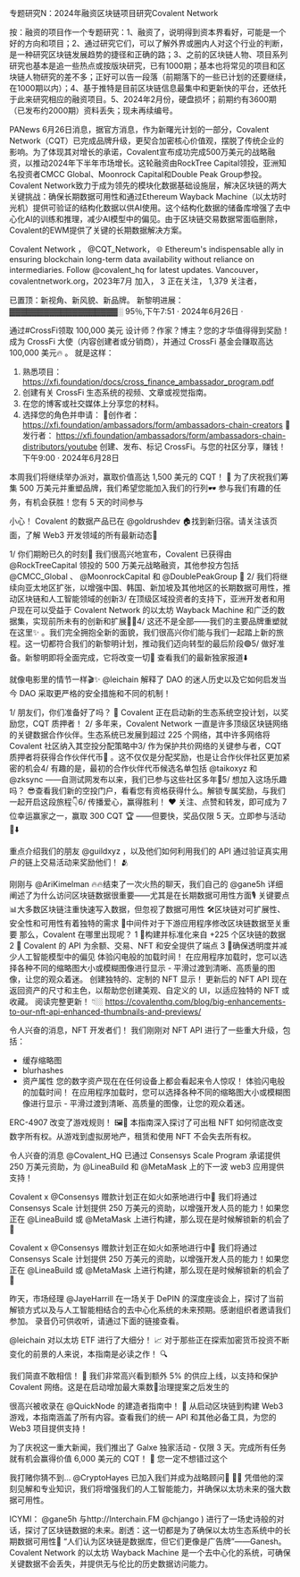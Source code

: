 专题研究N：2024年融资区块链项目研究Covalent Network

按：融资的项目作一个专题研究：1、融资了，说明得到资本界看好，可能是一个好的方向和项目；2、通过研究它们，可以了解外界或圈内人对这个行业的判断，是一种研究区块链发展趋势的捷径和正确的路；3、之前的区块链人物、项目系列研究也基本是追一些热点或按版块研究，已有1000期；基本也将常见的项目和区块链人物研究的差不多；正好可以告一段落（前期落下的一些已计划的还要继续，在1000期以内）；4、基于推特是目前区块链信息最集中和更新快的平台，还依托于此来研究相应的融资项目。5、2024年2月份，硬盘损坏；前期约有3600期（已发布约2000期）资料丢失；现未再续编号。

PANews 6月26日消息，据官方消息，作为新曙光计划的一部分，Covalent Network（CQT）已完成品牌升级，更契合加密核心价值观，摆脱了传统企业的影响。为了体现其对增长的承诺，Covalent宣布成功完成500万美元的战略融资，以推动2024年下半年市场增长。这轮融资由RockTree Capital领投，亚洲知名投资者CMCC Global、Moonrock Capital和Double Peak Group参投。
Covalent Network致力于成为领先的模块化数据基础设施层，解决区块链的两大关键挑战：确保长期数据可用性和通过Ethereum Wayback Machine（以太坊时光机）提供可验证的结构化数据以供AI使用。这个结构化数据的储备库增强了去中心化AI的训练和推理，减少AI模型中的偏见。由于区块链交易数据常面临删除，Covalent的EWM提供了关键的长期数据解决方案。

Covalent Network
，
@CQT_Network，
🌐 Ethereum's indispensable ally in ensuring blockchain long-term data availability without reliance on intermediaries.
Follow 
@covalent_hq
 for latest updates.
Vancouver，covalentnetwork.org，2023年7月 加入，
3 正在关注，
1,379 关注者，


已置顶：新视角、新风貌、新品牌。
新黎明进展：
▓▓▓▓▓▓▓▓▓▓▓▓▓▓▓▓▓▓▓░ 95％,下午7:51 · 2024年6月26日
·

通过#CrossFi领取 100,000 美元
设计师？作家？博主？您的才华值得得到奖励！成为 CrossFi 大使（内容创建者或分销商），并通过 CrossFi 基金会赚取高达 100,000 美元🔥 。
就是这样：
1. 熟悉项目： https://xfi.foundation/docs/cross_finance_ambassador_program.pdf
2. 创建有关 CrossFi 生态系统的视频、文章或视觉指南。
3. 在您的博客或社交媒体上分享您的材料。
4. 选择您的角色并申请：
🔹创作者： https://xfi.foundation/ambassadors/form/ambassadors-chain-creators
🔹发行者： https://xfi.foundation/ambassadors/form/ambassadors-chain-distributors/youtube
创建、发布、标记 CrossFi。与您的社区分享，赚钱！
下午9:00 · 2024年6月28日

本周我们将继续举办派对，赢取价值高达 1,500 美元的 CQT！ 💚
为了庆祝我们筹集 500 万美元并重塑品牌，我们希望您能加入我们的行列🕶️
参与我们有趣的任务，有机会获胜！您有 5 天的时间参与

小心！
Covalent 的数据产品已在
@goldrushdev
 🏠找到新归宿。请关注该页面，了解 Web3 开发领域的所有最新动态🧩 

1/ 你们期盼已久的时刻🫴
我们很高兴地宣布，Covalent 已获得由
@RockTreeCapital
领投的 500 万美元战略融资，其他参投方包括
@CMCC_Global
 、 
@MoonrockCapital
和
@DoublePeakGroup
 🤝
2/ 我们将继续向亚太地区扩张，以增强中国、韩国、新加坡及其他地区的长期数据可用性，推动区块链和人工智能领域的创新3/ 在顶级区域投资者的支持下，亚洲开发者和用户现在可以受益于 Covalent Network 的以太坊 Wayback Machine 和广泛的数据集，实现前所未有的创新和扩展🚀🚀4/ 这还不是全部——我们的主要品牌重塑就在这里✨ 。我们完全拥抱全新的面貌，我们很高兴你们能与我们一起踏上新的旅程。这一切都符合我们的新黎明计划，推动我们迈向转型的最后阶段🟢5/ 做好准备。新黎明即将全面完成，它将改变一切🌅
查看我们的最新独家报道⬇️

就像电影里的情节一样🎬✨
@leichain
解释了 DAO 的迷人历史以及它如何启发当今 DAO 采取更严格的安全措施和不同的机制！

1/ 朋友们，你们准备好了吗？ 👀
Covalent 正在启动新的生态系统空投计划，以奖励您，CQT 质押者！ 
2/ 多年来，Covalent Network 一直是许多顶级区块链网络的关键数据合作伙伴。生态系统已发展到超过 225 个网络，其中许多网络将 Covalent 社区纳入其空投分配策略中3/ 作为保护共价网络的关键参与者，CQT 质押者将获得合作伙伴代币💪 。这不仅仅是分配奖励，也是让合作伙伴社区更加紧密的机会4/ 有趣的是，最初的合作伙伴代币候选名单包括
@taikoxyz
和
@zksync
 ——自测试网发布以来，我们已参与这些社区多年🤝5/ 想加入这场乐趣吗？ 😎查看我们新的空投门户，看看您有资格获得什么。解锁专属奖励，与我们一起开启这段旅程👇6/ 传播爱心，赢得胜利！ ❤
关注、点赞和转发，即可成为 7 位幸运赢家之一，赢取 300 CQT 🏆 ——但要快，奖品仅限 5 天。立即参与活动🚀⬇️

重点介绍我们的朋友
@guildxyz
 ，以及他们如何利用我们的 API 通过验证真实用户的链上交易活动来奖励他们！ 🫂

刚刚与
@AriKimelman
 🔥🔥结束了一次火热的聊天，我们自己的
@gane5h
详细阐述了为什么访问区块链数据很重要——尤其是在长期数据可用性方面🎙️
关键要点
📊大多数区块链注重快速写入数据，但忽视了数据可用性
🛠️区块链对可扩展性、安全性和可用性有着独特的需求
🧩中间件对于下游应用程序修改区块链数据至关重要
那么，Covalent 在哪里出现呢？
1 ⃣构建并标准化来自 +225 个区块链的数据
2 ⃣ Covalent 的 API 为余额、交易、NFT 和安全提供了端点
3 ⃣确保透明度并减少人工智能模型中的偏见
体验闪电般的加载时间！
在应用程序加载时，您可以选择各种不同的缩略图大小或模糊图像进行显示 - 平滑过渡到清晰、高质量的图像，让您的观众着迷。 
创建独特的、定制的 NFT 显示！
更新后的 NFT API 现在返回资产的尺寸和主色，以帮助您创建美观、自定义的 UI，以适应独特的 NFT 或收藏。
阅读完整更新！ 👇🏼
https://covalenthq.com/blog/big-enhancements-to-our-nft-api-enhanced-thumbnails-and-previews/

令人兴奋的消息，NFT 开发者们！
我们刚刚对 NFT API 进行了一些重大升级，包括：
- 缓存缩略图
- blurhashes
- 资产属性
您的数字资产现在在任何设备上都会看起来令人惊叹！
体验闪电般的加载时间！
在应用程序加载时，您可以选择各种不同的缩略图大小或模糊图像进行显示 - 平滑过渡到清晰、高质量的图像，让您的观众着迷。

ERC-4907 改变了游戏规则！ 🖼️💸
本指南深入探讨了可出租 NFT 如何彻底改变数字所有权。从游戏到虚拟房地产，租赁和使用 NFT 不会失去所有权。

令人兴奋的消息
@Covalent_HQ
已通过 Consensys Scale Program 承诺提供 250 万美元资助，为
@LineaBuild
和
@MetaMask
上的下一波 web3 应用提供支持！

Covalent x 
@Consensys
赠款计划正在如火如荼地进行中🤝
我们将通过 Consensys Scale 计划提供 250 万美元的资助，以增强开发人员的能力！如果您正在
@LineaBuild
或
@MetaMask
上进行构建，那么现在是时候解锁新的机会了🚀

Covalent x 
@Consensys
赠款计划正在如火如荼地进行中🤝
我们将通过 Consensys Scale 计划提供 250 万美元的资助，以增强开发人员的能力！如果您正在
@LineaBuild
或
@MetaMask
上进行构建，那么现在是时候解锁新的机会了🚀

昨天，市场经理
@JayeHarrill
在一场关于 DePIN 的深度座谈会上，探讨了当前解锁方式以及与人工智能相结合的去中心化系统的未来预期。感谢组织者邀请我们参加。
录音仍可供收听，请通过下面的链接查看。

@leichain
对以太坊 ETF 进行了大细分！ 📈
对于那些正在探索加密货币投资不断变化的前景的人来说，本指南是必读之作！ 🔍

我们简直不敢相信！ 🤯
我们非常高兴看到额外 5% 的供应上线，以支持和保护 Covalent 网络。这是在启动增加最大乘数💪治理提案之后发生的

很高兴被收录在
@QuickNode
的建造者指南中！ 🎉
从启动区块链到构建 Web3 游戏，本指南涵盖了所有内容。查看我们的统一 API 和其他必备工具，为您的 Web3 项目提供支持！ 

为了庆祝这一重大新闻，我们推出了 Galxe 独家活动 - 仅限 3 天。完成所有任务就有机会赢得价值 6,000 美元的 CQT！ 💸
您一定不想错过这个

我打赌你猜不到... 
@CryptoHayes
已加入我们并成为战略顾问🚀 🚀🚀
凭借他的深刻见解和专业知识，我们将增强我们的人工智能能力，并确保以太坊未来的强大数据可用性。

 ICYMI： 
@gane5h
与http://Interchain.FM 
@chjango
 ) 进行了一场史诗般的对话，探讨了区块链数据的未来。剧透：这一切都是为了确保以太坊生态系统中的长期数据可用性🚀
“人们认为区块链是数据库，但它们更像是广告牌”——Ganesh。
Covalent Network 的以太坊 Wayback Machine 是一个去中心化的系统，可确保关键数据不会丢失，并提供无与伦比的历史数据访问能力。




